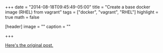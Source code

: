 +++
date = "2014-08-18T09:45:49-05:00"
title = "Create a base docker image (RHEL) from vagrant"
tags = ["docker", "vagrant", "RHEL"]
highlight = true
math = false

[header]
  image = ""
  caption = ""

+++

[Here's the original post.](http://blog.dbdevs.com/2014/08/create-base-docker-image-rhel-from.html)
